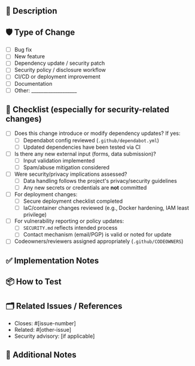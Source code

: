 ## 🚀 Description

<!--
Explain the purpose of this PR and what it changes. 
If this is a security/DevSecOps change (e.g., dependency updates, vuln disclosures, CI/CD hardening), call that out explicitly.
-->

## 🛡️ Type of Change

- [ ] Bug fix
- [ ] New feature
- [ ] Dependency update / security patch
- [ ] Security policy / disclosure workflow
- [ ] CI/CD or deployment improvement
- [ ] Documentation
- [ ] Other: ___________________

## 🧪 Checklist (especially for security-related changes)

- [ ] Does this change introduce or modify dependency updates? If yes:  
  - [ ] Dependabot config reviewed (`.github/dependabot.yml`)
  - [ ] Updated dependencies have been tested via CI
- [ ] Is there any new external input (forms, data submission)?  
  - [ ] Input validation implemented  
  - [ ] Spam/abuse mitigation considered  
- [ ] Were security/privacy implications assessed?  
  - [ ] Data handling follows the project's privacy/security guidelines  
  - [ ] Any new secrets or credentials are **not** committed
- [ ] For deployment changes:  
  - [ ] Secure deployment checklist completed  
  - [ ] IaC/container changes reviewed (e.g., Docker hardening, IAM least privilege)
- [ ] For vulnerability reporting or policy updates:  
  - [ ] `SECURITY.md` reflects intended process  
  - [ ] Contact mechanism (email/PGP) is valid or noted for update
- [ ] Codeowners/reviewers assigned appropriately (`.github/CODEOWNERS`)

## ✅ Implementation Notes

<!--
Detail what was done, why, and any decisions made.
If this is a security fix or policy addition, include impact, mitigation, and testing steps.
-->

## 📦 How to Test

<!--
Instructions for verifying the change, e.g., running tests, simulating scenario, reviewing config.
-->

## 🗂 Related Issues / References

- Closes: #[issue-number]
- Related: #[other-issue]
- Security advisory: [if applicable]

## 📝 Additional Notes

<!--
Anything else reviewers should know (e.g., required post-merge steps like enabling Dependabot alerts or private vuln reporting).
-->
